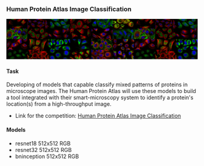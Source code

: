 ### Human Protein Atlas Image Classification

![](header.png)

#### Task
Developing of models that capable classify mixed patterns of proteins in microscope images. 
The Human Protein Atlas will use these models to build a tool integrated with their smart-microscopy system to identify a protein's location(s) from a high-throughput image.

- Link for the competition: [Human Protein Atlas Image Classification](https://www.kaggle.com/c/human-protein-atlas-image-classification)

#### Models
- resnet18 512x512 RGB 
- resnet32 512x512 RGB  
- bninception 512x512 RGB  
